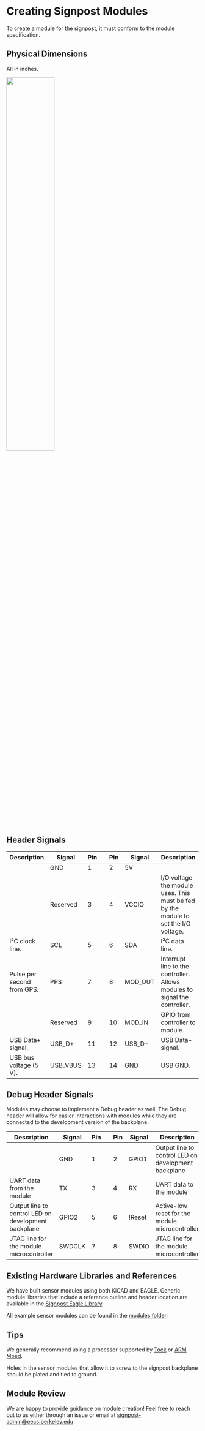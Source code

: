 Creating Signpost Modules
=========================

To create a module for the signpost, it must conform to the module specification.

Physical Dimensions
-------------------

All in inches.

<a href="https://raw.githubusercontent.com/lab11/signpost/master/media/module_pcb_dimensions.png">
<img src="https://raw.githubusercontent.com/lab11/signpost/master/media/module_pcb_dimensions.png" width="50%" />
</a>

Header Signals
--------------

| Description                                 | Signal   | Pin |   | Pin | Signal   | Description                                                                         |
|---------------------------------------------|----------|-----|---|-----|----------|-------------------------------------------------------------------------------------|
|                                             | GND      | 1   |   | 2   | 5V       |                                                                                     |
|                                             | Reserved | 3   |   | 4   | VCCIO    | I/O voltage the module uses. This must be fed by the module to set the I/O voltage. |
| I²C clock line.                             | SCL      | 5   |   | 6   | SDA      | I²C data line.                                                                      |
| Pulse per second from GPS.                  | PPS      | 7   |   | 8   | MOD_OUT  | Interrupt line to the controller. Allows modules to signal the controller.          |
|                                             | Reserved | 9   |   | 10  | MOD_IN   | GPIO from controller to module.                                                     |
| USB Data+ signal.                           | USB_D+   | 11  |   | 12  | USB_D-   | USB Data- signal.                                                                   |
| USB bus voltage (5 V).                      | USB_VBUS | 13  |   | 14  | GND      | USB GND.                                                                            |

Debug Header Signals
-------------------

Modules may choose to implement a Debug header as well. The Debug header will allow for easier interactions with modules while they are connected to the development version of the backplane.

| Description                                         | Signal   | Pin |   | Pin | Signal   | Description                                                                         |
|-----------------------------------------------------|----------|-----|---|-----|----------|-------------------------------------------------------------------------------------|
|                                                     | GND      | 1   |   | 2   | GPIO1    | Output line to control LED on development backplane                                 |
| UART data from the module                           | TX       | 3   |   | 4   | RX       | UART data to the module                                                             |
| Output line to control LED on development backplane | GPIO2    | 5   |   | 6   | !Reset   | Active-low reset for the module microcontroller                           |
| JTAG line for the module microcontroller            | SWDCLK   | 7   |   | 8   | SWDIO    | JTAG line for the module microcontroller                                             |


Existing Hardware Libraries and References
-----------------------------------------

We have built sensor modules using both KiCAD and EAGLE. Generic
module libraries that include a reference outline and header location
are available in the [Signpost Eagle Library](https://github.com/lab11/signpost/blob/master/hardware/signpost.lbr).

All example sensor modules can be found in the [modules folder](https://github.com/lab11/signpost/tree/master/modules).

Tips 
----

We generally recommend using a processor supported by [Tock](https://github.com/helena-project/tock)
or [ARM Mbed](https://mbed.com).

Holes in the sensor modules that allow it to screw to the signpost
backplane should be plated and tied to ground.

Module Review
-------------

We are happy to provide guidance
on module creation! Feel free to reach out to us either through
an issue or email at <signpost-admin@eecs.berkeley.edu>
